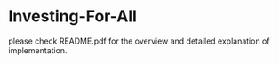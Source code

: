 # Investing-For-All

please check README.pdf for the overview and detailed explanation of implementation.

